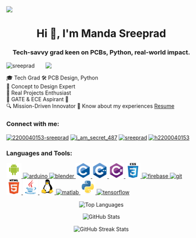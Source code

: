 <img align="center" width="1000" src="https://media.giphy.com/media/v1.Y2lkPTc5MGI3NjExMnRndXZid2V6ZTl5Zm82MmNnZDV3YjRzcXZ0NzI3cW9qNnZ6a2pqNiZlcD12MV9pbnRlcm5hbF9naWZfYnlfaWQmY3Q9Zw/KX5nwoDX97AtPvKBF6/giphy.gif">
<h1 align="center">Hi 👋, I'm Manda Sreeprad</h1>
<h3 align="center">Tech-savvy grad keen on PCBs, Python, real-world impact.</h3>
<img align="right" width="400" src="https://i.pinimg.com/originals/06/2e/66/062e66b2573b46d4d7b83944b64a356c.gif">
<p align="left"> <img src="https://komarev.com/ghpvc/?username=sreeprad&label=Profile%20views&color=0e75b6&style=flat" alt="sreeprad" /> </p>

🎓 Tech Grad 🛠️ PCB Design, Python<br>🧠 Concept to Design Expert<br>💼 Real Projects Enthusiast<br>🚀 GATE & ECE Aspirant 📶<br>🔍 Mission-Driven Innovator
📄 Know about my experiences [Resume](https://crimson-krystalle-38.tiiny.site)


<h3 align="left">Connect with me:</h3>
<p align="left">
<a href="https://linkedin.com/in/2200040153-sreeprad" target="blank"><img align="center" src="https://raw.githubusercontent.com/rahuldkjain/github-profile-readme-generator/master/src/images/icons/Social/linked-in-alt.svg" alt="2200040153-sreeprad" height="30" width="40" /></a>
<a href="https://instagram.com/i_am_secret_487" target="blank"><img align="center" src="https://raw.githubusercontent.com/rahuldkjain/github-profile-readme-generator/master/src/images/icons/Social/instagram.svg" alt="i_am_secret_487" height="30" width="40" /></a>
<a href="https://www.codechef.com/users/sreeprad" target="blank"><img align="center" src="https://cdn.jsdelivr.net/npm/simple-icons@3.1.0/icons/codechef.svg" alt="sreeprad" height="30" width="40" /></a>
<a href="https://www.hackerrank.com/h2200040153" target="blank"><img align="center" src="https://raw.githubusercontent.com/rahuldkjain/github-profile-readme-generator/master/src/images/icons/Social/hackerrank.svg" alt="h2200040153" height="30" width="40" /></a>
</p>

<h3 align="left">Languages and Tools:</h3>
<p align="left"> <a href="https://developer.android.com" target="_blank" rel="noreferrer"> <img src="https://raw.githubusercontent.com/devicons/devicon/master/icons/android/android-original-wordmark.svg" alt="android" width="40" height="40"/> </a> <a href="https://www.arduino.cc/" target="_blank" rel="noreferrer"> <img src="https://cdn.worldvectorlogo.com/logos/arduino-1.svg" alt="arduino" width="40" height="40"/> </a> <a href="https://www.blender.org/" target="_blank" rel="noreferrer"> <img src="https://download.blender.org/branding/community/blender_community_badge_white.svg" alt="blender" width="40" height="40"/> </a> <a href="https://www.cprogramming.com/" target="_blank" rel="noreferrer"> <img src="https://raw.githubusercontent.com/devicons/devicon/master/icons/c/c-original.svg" alt="c" width="40" height="40"/> </a> <a href="https://www.w3schools.com/cpp/" target="_blank" rel="noreferrer"> <img src="https://raw.githubusercontent.com/devicons/devicon/master/icons/cplusplus/cplusplus-original.svg" alt="cplusplus" width="40" height="40"/> </a> <a href="https://www.w3schools.com/cs/" target="_blank" rel="noreferrer"> <img src="https://raw.githubusercontent.com/devicons/devicon/master/icons/csharp/csharp-original.svg" alt="csharp" width="40" height="40"/> </a> <a href="https://www.w3schools.com/css/" target="_blank" rel="noreferrer"> <img src="https://raw.githubusercontent.com/devicons/devicon/master/icons/css3/css3-original-wordmark.svg" alt="css3" width="40" height="40"/> </a> <a href="https://firebase.google.com/" target="_blank" rel="noreferrer"> <img src="https://www.vectorlogo.zone/logos/firebase/firebase-icon.svg" alt="firebase" width="40" height="40"/> </a> <a href="https://git-scm.com/" target="_blank" rel="noreferrer"> <img src="https://www.vectorlogo.zone/logos/git-scm/git-scm-icon.svg" alt="git" width="40" height="40"/> </a> <a href="https://www.w3.org/html/" target="_blank" rel="noreferrer"> <img src="https://raw.githubusercontent.com/devicons/devicon/master/icons/html5/html5-original-wordmark.svg" alt="html5" width="40" height="40"/> </a> <a href="https://www.java.com" target="_blank" rel="noreferrer"> <img src="https://raw.githubusercontent.com/devicons/devicon/master/icons/java/java-original.svg" alt="java" width="40" height="40"/> </a> <a href="https://www.linux.org/" target="_blank" rel="noreferrer"> <img src="https://raw.githubusercontent.com/devicons/devicon/master/icons/linux/linux-original.svg" alt="linux" width="40" height="40"/> </a> <a href="https://www.mathworks.com/" target="_blank" rel="noreferrer"> <img src="https://upload.wikimedia.org/wikipedia/commons/2/21/Matlab_Logo.png" alt="matlab" width="40" height="40"/> </a> <a href="https://www.python.org" target="_blank" rel="noreferrer"> <img src="https://raw.githubusercontent.com/devicons/devicon/master/icons/python/python-original.svg" alt="python" width="40" height="40"/> </a> <a href="https://www.tensorflow.org" target="_blank" rel="noreferrer"> <img src="https://www.vectorlogo.zone/logos/tensorflow/tensorflow-icon.svg" alt="tensorflow" width="40" height="40"/> </a> </p>
<p align="center">
    <img align="center" src="https://github-readme-stats.vercel.app/api/top-langs/?username=sreeprad&theme=dark&hide_border=false&include_all_commits=false&count_private=false&layout=compact" alt="Top Languages" />
</p>

<p align="center">
    <img align="center" src="https://github-readme-stats.vercel.app/api?username=sreeprad&theme=dark&hide_border=false&include_all_commits=false&count_private=false" alt="GitHub Stats" />
</p>

<p align="center">
    <img align="center" src="https://github-readme-streak-stats.herokuapp.com/?user=sreeprad&theme=dark&hide_border=false" alt="GitHub Streak Stats" />
</p>

